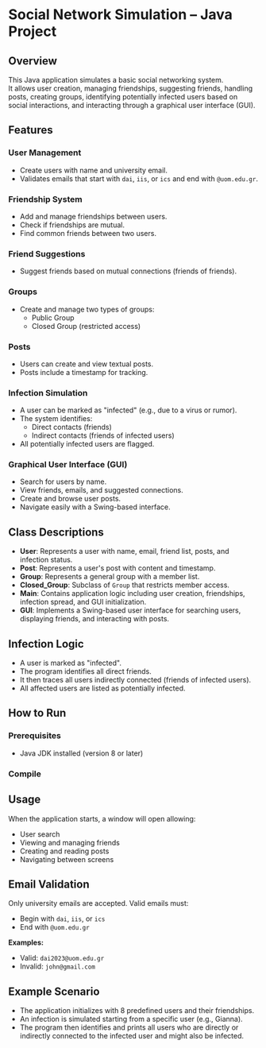# Social Network Simulation – Java Project

## Overview
This Java application simulates a basic social networking system.  
It allows user creation, managing friendships, suggesting friends, handling posts, creating groups, identifying potentially infected users based on social interactions, and interacting through a graphical user interface (GUI).

## Features

### User Management
- Create users with name and university email.
- Validates emails that start with `dai`, `iis`, or `ics` and end with `@uom.edu.gr`.

### Friendship System
- Add and manage friendships between users.
- Check if friendships are mutual.
- Find common friends between two users.

### Friend Suggestions
- Suggest friends based on mutual connections (friends of friends).

### Groups
- Create and manage two types of groups:
  - Public Group
  - Closed Group (restricted access)

### Posts
- Users can create and view textual posts.
- Posts include a timestamp for tracking.

### Infection Simulation
- A user can be marked as "infected" (e.g., due to a virus or rumor).
- The system identifies:
  - Direct contacts (friends)
  - Indirect contacts (friends of infected users)
- All potentially infected users are flagged.

### Graphical User Interface (GUI)
- Search for users by name.
- View friends, emails, and suggested connections.
- Create and browse user posts.
- Navigate easily with a Swing-based interface.

## Class Descriptions

- **User**: Represents a user with name, email, friend list, posts, and infection status.
- **Post**: Represents a user's post with content and timestamp.
- **Group**: Represents a general group with a member list.
- **Closed_Group**: Subclass of `Group` that restricts member access.
- **Main**: Contains application logic including user creation, friendships, infection spread, and GUI initialization.
- **GUI**: Implements a Swing-based user interface for searching users, displaying friends, and interacting with posts.

## Infection Logic
- A user is marked as "infected".
- The program identifies all direct friends.
- It then traces all users indirectly connected (friends of infected users).
- All affected users are listed as potentially infected.

## How to Run

### Prerequisites
- Java JDK installed (version 8 or later)

### Compile

## Usage
When the application starts, a window will open allowing:
- User search
- Viewing and managing friends
- Creating and reading posts
- Navigating between screens

## Email Validation
Only university emails are accepted. Valid emails must:
- Begin with `dai`, `iis`, or `ics`
- End with `@uom.edu.gr`

**Examples:**
-  Valid: `dai2023@uom.edu.gr`
-  Invalid: `john@gmail.com`

## Example Scenario
- The application initializes with 8 predefined users and their friendships.
- An infection is simulated starting from a specific user (e.g., Gianna).
- The program then identifies and prints all users who are directly or indirectly connected to the infected user and might also be infected.
